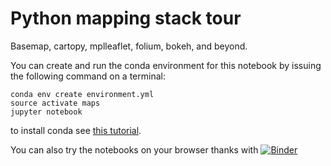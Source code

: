 # Python mapping stack tour

Basemap, cartopy, mplleaflet, folium, bokeh, and beyond.

You can create and run the conda environment for this notebook by issuing the following command on a terminal:

```shell
conda env create environment.yml
source activate maps
jupyter notebook
```

to install conda see [this tutorial](http://ocefpaf.github.io/conda-recipes/).

You can also try the notebooks on your browser thanks with [![Binder](http://mybinder.org/badge.svg)](http://mybinder.org/repo/ocefpaf/python_mapping_stack_tour)
